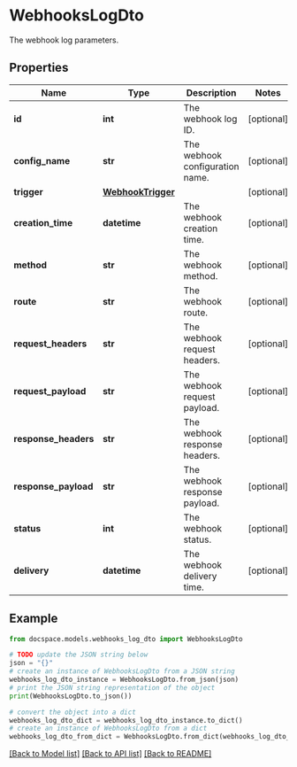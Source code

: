 # WebhooksLogDto

The webhook log parameters.

## Properties

Name | Type | Description | Notes
------------ | ------------- | ------------- | -------------
**id** | **int** | The webhook log ID. | [optional] 
**config_name** | **str** | The webhook configuration name. | [optional] 
**trigger** | [**WebhookTrigger**](WebhookTrigger.md) |  | [optional] 
**creation_time** | **datetime** | The webhook creation time. | [optional] 
**method** | **str** | The webhook method. | [optional] 
**route** | **str** | The webhook route. | [optional] 
**request_headers** | **str** | The webhook request headers. | [optional] 
**request_payload** | **str** | The webhook request payload. | [optional] 
**response_headers** | **str** | The webhook response headers. | [optional] 
**response_payload** | **str** | The webhook response payload. | [optional] 
**status** | **int** | The webhook status. | [optional] 
**delivery** | **datetime** | The webhook delivery time. | [optional] 

## Example

```python
from docspace.models.webhooks_log_dto import WebhooksLogDto

# TODO update the JSON string below
json = "{}"
# create an instance of WebhooksLogDto from a JSON string
webhooks_log_dto_instance = WebhooksLogDto.from_json(json)
# print the JSON string representation of the object
print(WebhooksLogDto.to_json())

# convert the object into a dict
webhooks_log_dto_dict = webhooks_log_dto_instance.to_dict()
# create an instance of WebhooksLogDto from a dict
webhooks_log_dto_from_dict = WebhooksLogDto.from_dict(webhooks_log_dto_dict)
```
[[Back to Model list]](../README.md#documentation-for-models) [[Back to API list]](../README.md#documentation-for-api-endpoints) [[Back to README]](../README.md)


